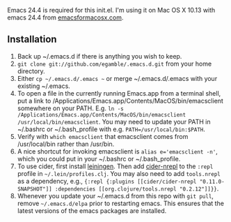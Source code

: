 Emacs 24.4 is required for this init.el. I'm using it on Mac OS X 10.13 with emacs 24.4 from [emacsformacosx.com](http://emacsformacosx.com/).

## Installation
1. Back up ~/.emacs.d if there is anything you wish to keep.
2. `git clone git://github.com/egamble/.emacs.d.git` from your home directory.
3. Either `cp ~/.emacs.d/.emacs ~` or merge ~/.emacs.d/.emacs with your existing ~/.emacs.
4. To open a file in the currently running Emacs.app from a terminal shell, put a link to /Applications/Emacs.app/Contents/MacOS/bin/emacsclient somewhere on your PATH. E.g. `ln -s /Applications/Emacs.app/Contents/MacOS/bin/emacsclient /usr/local/bin/emacsclient`. You may need to update your PATH in ~/.bashrc or ~/.bash_profile with e.g. `PATH=/usr/local/bin:$PATH`.
5. Verify with `which emacsclient` that emacsclient comes from /usr/local/bin rather than /usr/bin.
6. A nice shortcut for invoking emacsclient is `alias e='emacsclient -n'`, which you could put in your ~/.bashrc or ~/.bash_profile.
7. To use cider, first install [leiningen](https://github.com/technomancy/leiningen). Then add [cider-nrepl](https://github.com/clojure-emacs/cider-nrepl) to the `:repl` profile in `~/.lein/profiles.clj`. You may also need to add `tools.nrepl` as a dependency, e.g., `{:repl {:plugins [[cider/cider-nrepl "0.11.0-SNAPSHOT"]] :dependencies [[org.clojure/tools.nrepl "0.2.12"]]}}`.
9. Whenever you update your ~/.emacs.d from this repo with `git pull`, remove `~/.emacs.d/elpa` prior to restarting emacs. This ensures that the latest versions of the emacs packages are installed.

